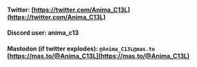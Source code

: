 
#### Twitter: [https://twitter.com/Anima_C13L](https://twitter.com/Anima_C13L)
#### Discord user: anima_c13
#### Mastodon (if twitter explodes): ```@Anima_C13L@mas.to```     [https://mas.to/@Anima_C13L](https://mas.to/@Anima_C13L)


<!--
**animaone/animaone** is a ✨ _special_ ✨ repository because its `README.md` (this file) appears on your GitHub profile.

Here are some ideas to get you started:

- 🔭 I’m currently working on ...
- 🌱 I’m currently learning ...
- 👯 I’m looking to collaborate on ...
- 🤔 I’m looking for help with ...
- 💬 Ask me about ...
- 📫 How to reach me: ...
- 😄 Pronouns: ...
- ⚡ Fun fact: ...
-->





























